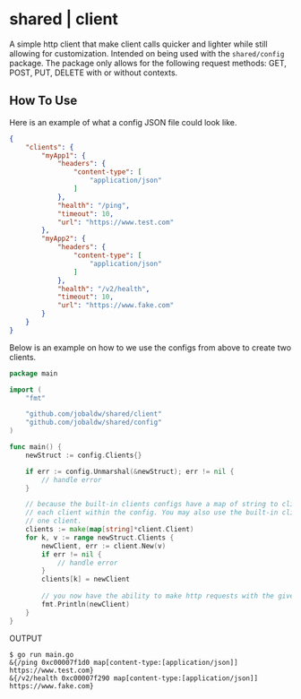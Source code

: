 # shared | client

A simple http client that make client calls quicker and lighter while still allowing for customization. Intended on being used with the `shared/config` package. The package only allows for the following request methods: GET, POST, PUT, DELETE with or without contexts.

## How To Use

Here is an example of what a config JSON file could look like.

```json
{
    "clients": {
        "myApp1": {
            "headers": {
                "content-type": [
                    "application/json"
                ]
            },
            "health": "/ping",
            "timeout": 10,
            "url": "https://www.test.com"
        },
        "myApp2": {
            "headers": {
                "content-type": [
                    "application/json"
                ]
            },
            "health": "/v2/health",
            "timeout": 10,
            "url": "https://www.fake.com"
        }
    }
}
```

Below is an example on how to we use the configs from above to create two clients.

``` go
package main

import (
    "fmt"

    "github.com/jobaldw/shared/client"
    "github.com/jobaldw/shared/config"
)

func main() {
    newStruct := config.Clients{}

    if err := config.Unmarshal(&newStruct); err != nil {
        // handle error
    }

    // because the built-in clients configs have a map of string to clients, we can loop through
    // each client within the config. You may also use the built-in client config allowing for only
    // one client.
    clients := make(map[string]*client.Client)
    for k, v := range newStruct.Clients {
        newClient, err := client.New(v)
        if err != nil {
            // handle error
        }
        clients[k] = newClient
        
        // you now have the ability to make http requests with the given client.
        fmt.Println(newClient)
    }
}

```

OUTPUT

``` text
$ go run main.go 
&{/ping 0xc00007f1d0 map[content-type:[application/json]] https://www.test.com}
&{/v2/health 0xc00007f290 map[content-type:[application/json]] https://www.fake.com}
```
